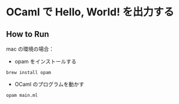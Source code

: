 # OCaml で Hello, World! を出力する
## How to Run

mac の環境の場合：
* opam をインストールする

```
brew install opam
```

* OCaml のプログラムを動かす

```
opam main.ml
```